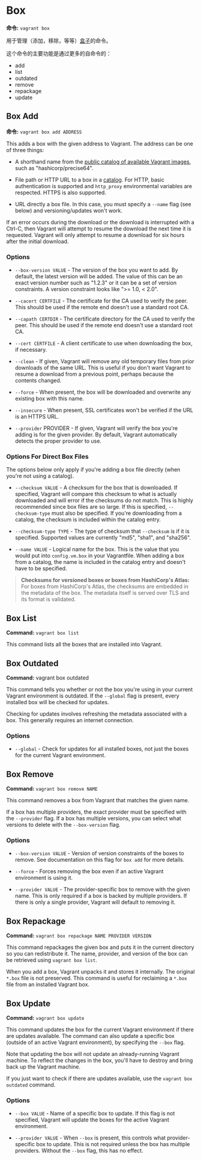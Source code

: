 
# Box
**命令:** `vagrant box`

用于管理（添加，移除，等等）[盒子][1]的命令。

这个命令的主要功能是通过更多的自命令的：

* add
* list
* outdated
* remove
* repackage
* update

## Box Add
**命令:** `vagrant box add ADDRESS`

This adds a box with the given address to Vagrant. The address can be one of three things:

* A shorthand name from the [public catalog of available Vagrant images][hashicorp], such as "hashicorp/precise64".

* File path or HTTP URL to a box in a [catalog][hashicorp]. For HTTP, basic authentication is supported and `http_proxy` environmental variables are respected. HTTPS is also supported.

* URL directly a box file. In this case, you must specify a `--name` flag (see below) and versioning/updates won't work.

If an error occurs during the download or the download is interrupted with a Ctrl-C, then Vagrant will attempt to resume the download the next time it is requested. Vagrant will only attempt to resume a download for six hours after the initial download.

### Options
* `--box-version VALUE` - The version of the box you want to add. By default, the latest version will be added. The value of this can be an exact version number such as "1.2.3" or it can be a set of version constraints. A version constraint looks like ">= 1.0, < 2.0".

* `--cacert CERTFILE` - The certificate for the CA used to verify the peer. This should be used if the remote end doesn't use a standard root CA.

* `--capath CERTDIR` - The certificate directory for the CA used to verify the peer. This should be used if the remote end doesn't use a standard root CA.

* `--cert CERTFILE` - A client certificate to use when downloading the box, if necessary.

* `--clean` - If given, Vagrant will remove any old temporary files from prior downloads of the same URL. This is useful if you don't want Vagrant to resume a download from a previous point, perhaps because the contents changed.

* `--force` - When present, the box will be downloaded and overwrite any existing box with this name.

* `--insecure` - When present, SSL certificates won't be verified if the URL is an HTTPS URL.

* `--provider` PROVIDER - If given, Vagrant will verify the box you're adding is for the given provider. By default, Vagrant automatically detects the proper provider to use.

### Options For Direct Box Files
The options below only apply if you're adding a box file directly (when you're not using a catalog).

* `--checksum VALUE` - A checksum for the box that is downloaded. If specified, Vagrant will compare this checksum to what is actually downloaded and will error if the checksums do not match. This is highly recommended since box files are so large. If this is specified, `--checksum-type` must also be specified. If you're downloading from a catalog, the checksum is included within the catalog entry.

* `--checksum-type TYPE` - The type of checksum that `--checksum` is if it is specified. Supported values are currently "md5", "sha1", and "sha256".

* `--name VALUE` - Logical name for the box. This is the value that you would put into `config.vm.box` in your Vagrantfile. When adding a box from a catalog, the name is included in the catalog entry and doesn't have to be specified.

> **Checksums for versioned boxes or boxes from HashiCorp's Atlas:** For boxes from HashiCorp's Atlas, the checksums are embedded in the metadata of the box. The metadata itself is served over TLS and its format is validated.

## Box List
**Command:** `vagrant box list`

This command lists all the boxes that are installed into Vagrant.

## Box Outdated
**Command:** vagrant box outdated

This command tells you whether or not the box you're using in your current Vagrant environment is outdated. If the `--global` flag is present, every installed box will be checked for updates.

Checking for updates involves refreshing the metadata associated with a box. This generally requires an internet connection.

### Options
* `--global` - Check for updates for all installed boxes, not just the boxes for the current Vagrant environment.

## Box Remove
**Command:** `vagrant box remove NAME`

This command removes a box from Vagrant that matches the given name.

If a box has multiple providers, the exact provider must be specified with the `--provider` flag. If a box has multiple versions, you can select what versions to delete with the `--box-version` flag.

### Options
* `--box-version VALUE` - Version of version constraints of the boxes to remove. See documentation on this flag for `box add` for more details.

* `--force` - Forces removing the box even if an active Vagrant environment is using it.

* `--provider VALUE` - The provider-specific box to remove with the given name. This is only required if a box is backed by multiple providers. If there is only a single provider, Vagrant will default to removing it.

## Box Repackage
**Command:** `vagrant box repackage NAME PROVIDER VERSION`

This command repackages the given box and puts it in the current directory so you can redistribute it. The name, provider, and version of the box can be retrieved using `vagrant box list`.

When you add a box, Vagrant unpacks it and stores it internally. The original `*.box` file is not preserved. This command is useful for reclaiming a `*.box` file from an installed Vagrant box.

## Box Update
**Command:** `vagrant box update`

This command updates the box for the current Vagrant environment if there are updates available. The command can also update a specific box (outside of an active Vagrant environment), by specifying the `--box` flag.

Note that updating the box will not update an already-running Vagrant machine. To reflect the changes in the box, you'll have to destroy and bring back up the Vagrant machine.

If you just want to check if there are updates available, use the `vagrant box outdated` command.

### Options
* `--box VALUE` - Name of a specific box to update. If this flag is not specified, Vagrant will update the boxes for the active Vagrant environment.

* `--provider VALUE` - When `--box` is present, this controls what provider-specific box to update. This is not required unless the box has multiple providers. Without the `--box` flag, this has no effect.

[1]: /boxes
[hashicorp]: https://atlas.hashicorp.com/boxes/search

